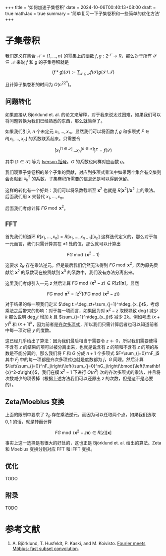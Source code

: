 +++
title = '如何加速子集卷积'
date = 2024-10-06T00:40:13+08:00
draft = true
mathJax = true
summary = '简单复习一下子集卷积和一些简单的优化方法'
+++

# 子集卷积

我们定义在集合 $\mathcal{N}=\left\lbrace 1,\dots ,n\right\rbrace$ 的[幂集](https://en.wikipedia.org/wiki/Power_set)上的函数 $f,g:2^{\mathcal{N}}\to R$，那么对于所有 $\mathcal{S}\subseteq \mathcal{N}$ 来说 $f$ 和 $g$ 的子集卷积就是

$$
\left(f*g\right)(\mathcal{S}):=\sum_{\mathcal{T}\subseteq \mathcal{S}}f(\mathcal{S})g\left(\mathcal{S}\setminus \mathcal{T}\right)
$$

且计算子集卷积的时间为 $O\left(n^22^n\right)$。

## 问题转化

如果直接从 Björklund et. al. 的论文来解释，对于我来说太过困难，如果我们可以将问题转换为我们已经熟悉的东西，那么就简单了。

如果我们引入 $n$ 个未定元 $x_1,\dots,x_n$，显然我们可以将函数 $f,g$ 和多项式 $F\in R\left\lbrack x_1,\dots,x_n\right\rbrack$ 的系数联系起来。只需要令

$$
\left\lbrack x_1^{\left\lbrack 1\in \mathcal{S}\right\rbrack}\dots x_n^{\left\lbrack n\in \mathcal{S}\right\rbrack}\right\rbrack F=f(\mathcal{S})
$$

其中 $\left\lbrack 1\in \mathcal{S}\right\rbrack$ 等为 [Iverson 括号](https://en.wikipedia.org/wiki/Iverson_bracket)。$G$ 的系数也同样对应函数 $g$。

我们观察子集卷积的某个子集的贡献，对应到多项式乘法中如果两个集合有交集则会贡献到 $x_k^2$ 的系数，子集卷积所需要的信息还是可以得到保留。

这样的转化有一个好处：我们可以将系数截断至 $\mathbf{x}^2$ 也就是 $R\left\lbrack \mathbf{x}^2\right\rbrack /\mathbf{x}^2$ 上的乘法。后面我们用 $\mathbf{x}$ 来替代 $x_1,\dots,x_n$。

后面我们考虑计算 $FG\bmod{\mathbf{x}^2}$。

## FFT

首先我们知道环 $R\left\lbrack x_1,\dots,x_n\right\rbrack=R\left\lbrack x_1,\dots,x_{n-1}\right\rbrack \left\lbrack x_n\right\rbrack$ 这样迭代定义的，那么对于每一元而言，我们只需计算其在 $\pm 1$ 处的值，那么就可以计算出

$$
FG\bmod{\left(\mathbf{x}^2-1\right)}
$$

这要求 $2_R$ 存在乘法逆元。但是最后我们仍然无法得到 $FG\bmod{\mathbf{x}^2}$，因为原先贡献给 $\mathbf{x}^2$ 的系数现在被贡献到 $\mathbf{x}^0$ 的系数中，我们没有办法分离出来。

这里我们考虑引入一元 $z$ 然后计算 $FG\bmod{\left(\mathbf{x}^2-z\right)}\in R\left\lbrack z\right\rbrack\left\lbrack \mathbf{x}\right\rbrack$，显然

$$
FG\bmod{\mathbf{x}^2}=\left\lbrack z^0\right\rbrack \left(FG\bmod{\left(\mathbf{x}^2-z\right)}\right)
$$

对于结果的每一项我们定义 $\deg t:=\deg_zt+\sum_{j=1}^n\deg_{x_j}t$，考虑乘法之后带来的影响：对于每一项而言，如果因为对 $\mathbf{x}^2-z$ 取模导致 $\deg t$ 减少 $k$ 那么说明 $\deg_zt$ 增加 $k$ 且 $\sum_{j=1}^n\deg_{x_j}t$ 减少 $2k$。例如考虑 $(x+y)^k$ 和 $(x+1)^k$，因为前者是[齐次多项式](https://en.wikipedia.org/wiki/Homogeneous_polynomial)，所以我们只需计算后者也可以知道前者中每一项对应 $y$ 的度数。

这已经几乎给出了算法：因为我们最后相当于需要令 $z\gets 0$，所以我们需要使得不含有 $z$ 的结果的项可以被分离出来，也就是说含有 $z$ 的项和不含有 $z$ 的项的系数是不能分离的。那么我们将 $F$ 和 $G$ 分成 $n+1$ 个多项式 $F=\sum_{j=0}^nF_j$ 其中 $F_j$ 中的每一项都是齐次多项式也就是度数都为 $j$，$G$ 同理。然后计算 $\left(\sum_{j=0}^nF_j\right)\left(\sum_{j=0}^nG_j\right)\bmod{\left(\mathbf{x}^2-z\right)}$，我们在模 $\mathbf{x}^2-1$ 下进行 $O\left(n^2\right)$ 次的齐次多项式的乘法，并且将次数减少的项丢掉（根据上述方法我们可以还原出 $z$ 的次数，但是这不是必要的）。

## Zeta/Moebius 变换

上面的限制中要求了 $2_R$ 存在乘法逆元，而因为可以任取两个点，如果我们选取 $0,1$ 的话，就是转而计算

$$
FG\bmod{\left(\mathbf{x}^2-z\mathbf{x}\right)}\in R\left\lbrack z\right\rbrack\left\lbrack \mathbf{x}\right\rbrack
$$

事实上这一选择是有很大的好处的，这也正是 Björklund et. al. 给出的算法。Zeta 和 Moebius 变换分别对应 FFT 和 iFFT 变换。

## 优化

TODO

## 附录

TODO

# 参考文献

1. A. Björklund, T. Husfeldt, P. Kaski, and M. Koivisto. [Fourier meets Möbius: fast subset convolution](https://arxiv.org/abs/cs/0611101).
